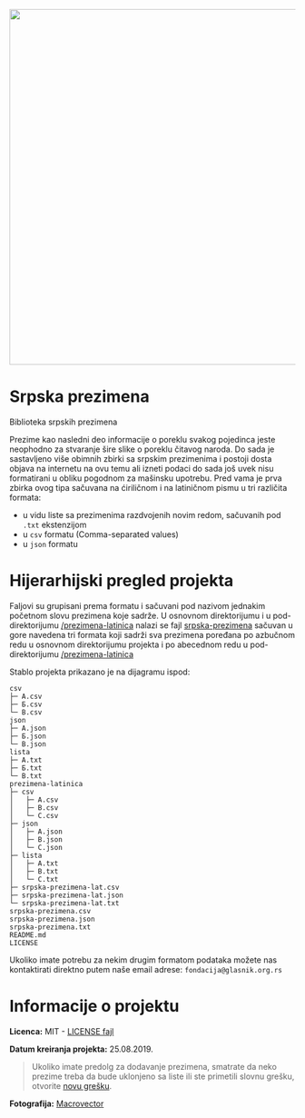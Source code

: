 <p align="center">
  <img width="626" height="626" src="https://i.imgur.com/rqj89Uh.jpg">
</p>

# Srpska prezimena
Biblioteka srpskih prezimena

Prezime kao nasledni deo informacije o poreklu svakog pojedinca jeste neophodno za stvaranje šire slike o poreklu čitavog naroda. Do sada je sastavljeno više obimnih zbirki sa srpskim prezimenima i postoji dosta objava na internetu na ovu temu ali izneti podaci do sada još uvek nisu formatirani u obliku pogodnom za mašinsku upotrebu. Pred vama je prva zbirka ovog tipa sačuvana na ćiriličnom i na latiničnom pismu u tri različita formata:

- u vidu liste sa prezimenima razdvojenih novim redom, sačuvanih pod `.txt` ekstenzijom
- u `csv` formatu (Comma-separated values)
- u `json` formatu

# Hijerarhijski pregled projekta
Faljovi su grupisani prema formatu i sačuvani pod nazivom jednakim početnom slovu prezimena koje sadrže. U osnovnom direktorijumu i u pod-direktorijumu [/prezimena-latinica](/prezimena-latinica) nalazi se fajl [srpska-prezimena](/srpska-prezimena.json) sačuvan u gore navedena tri formata koji sadrži sva prezimena poređana po azbučnom redu u osnovnom direktorijumu projekta i po abecednom redu u pod-direktorijumu [/prezimena-latinica](/prezimena-latinica)

Stablo projekta prikazano je na dijagramu ispod:
```
csv
├─ А.csv
├─ Б.csv
└─ В.csv
json
├─ А.json
├─ Б.json
└─ В.json
lista
├─ А.txt
├─ Б.txt
└─ В.txt
prezimena-latinica
├─ csv
│   ├─ A.csv
│   ├─ B.csv
│   └─ C.csv
├─ json
│   ├─ A.json
│   ├─ B.json
│   └─ C.json
├─ lista
│   ├─ A.txt
│   ├─ B.txt
│   └─ C.txt
├─ srpska-prezimena-lat.csv
├─ srpska-prezimena-lat.json
└─ srpska-prezimena-lat.txt
srpska-prezimena.csv
srpska-prezimena.json
srpska-prezimena.txt
README.md
LICENSE
```
Ukoliko imate potrebu za nekim drugim formatom podataka možete nas kontaktirati direktno putem naše email adrese: `fondacija@glasnik.org.rs`

# Informacije o projektu
**Licenca:** MIT - [LICENSE fajl](LICENSE)

**Datum kreiranja projekta:** 25.08.2019.

> Ukoliko imate predolg za dodavanje prezimena, smatrate da neko prezime treba da bude uklonjeno sa liste ili ste primetili slovnu grešku, otvorite [novu grešku](../../issues).

**Fotografija:** [Macrovector](http://macrovector.com/)
